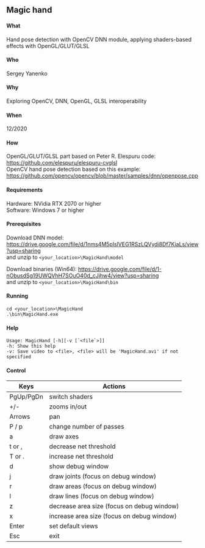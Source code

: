 ## Magic hand
#### What  
Hand pose detection with OpenCV DNN module, applying shaders-based effects with OpenGL/GLUT/GLSL  
#### Who  
Sergey Yanenko  
#### Why  
Exploring OpenCV, DNN, OpenGL, GLSL interoperability  
#### When 
12/2020
#### How  
OpenGL/GLUT/GLSL part based on Peter R. Elespuru code: https://github.com/elespuru/elespuru-cvglsl  
OpenCV hand pose detection based on this example:      https://github.com/opencv/opencv/blob/master/samples/dnn/openpose.cpp  
  
#### Requirements  
Hardware: NVidia RTX 2070 or higher  
Software: Windows 7 or higher 

#### Prerequisites  
Download DNN model: https://drive.google.com/file/d/1nms4M5plslVEG1RSzLQVydi8Df7KiaLs/view?usp=sharing  
and unzip to `<your_location>\MagicHand\model`  
  
Download binaries (Win64): https://drive.google.com/file/d/1-nObusdSg19UWQVhH7SOuO40d_cJjhw4/view?usp=sharing  
and unzip to `<your_location>\MagicHand\bin`  

#### Running  
```
cd <your_location>\MagicHand
.\bin\MagicHand.exe
```

#### Help
```
Usage: MagicHand [-h][-v [`<file`>]]  
-h: Show this help  
-v: Save video to <file>, <file> will be 'MagicHand.avi' if not specified  
```

#### Control

| Keys | Actions |
|------|---------|
| PgUp/PgDn | switch shaders | 
| +/- | zooms in/out |
|Arrows|pan|
|P / p|change number of passes|
|a|draw axes|
|t or , | decrease net threshold|
|T or . | increase net threshold| 
|d|show debug window|
|j| draw joints (focus on debug window)|
|r| draw areas (focus on debug window)|
|l| draw lines (focus on debug window)|
|z| decrease area size (focus on debug window)|
|x| increase area size (focus on debug window)|
|Enter| set default views|  
|Esc|exit|
